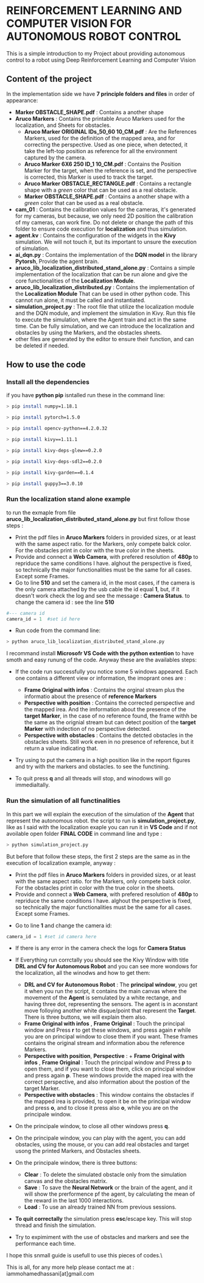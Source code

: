 

# REINFORCEMENT LEARNING AND COMPUTER VISION FOR AUTONOMOUS ROBOT CONTROL

This is a simple introduction to my Project about providing autonomous control to a robot using Deep Reinforcement Learning and Computer Vision

## Content of the project

In the implementation side we have **7 principle folders and files** in order of appearance:


- **Marker OBSTACLE_SHAPE.pdf** : Contains a another shape
- **Aruco Markers** : Contains the printable Aruco Markers used for the localization, and Sheets for obstacles.
  - **Aruco Marker ORIGINAL IDs_50_60 10_CM.pdf** : Are the References Markers, used for the definition of the mapped area, and for correcting the perspective. Used as one piece, when detected, it take the left-top position as reference for all the environment captured by the camera.
  - **Aruco Marker 6X6 250 ID_1 10_CM.pdf** : Contains the Position Marker for the target, when the reference is set, and the perspective is corrected, this Marker is used to track the target.
  - **Aruco Marker OBSTACLE_RECTANGLE.pdf** : Contains a rectangle shape with a *green* color that can be used as a real obstacle.
  -  **Marker OBSTACLE_SHAPE.pdf** : Contains a another shape with a *green* color that can be used as a real obstacle.
- **cam_01** : Contains the calibration values for the cameras, it's generated for my cameras, but because, we only need 2D position the calibration of my cameras, can work fine. Do not delete or change the path  of this folder to ensure code execution for **localization** and thus simulation.
- **agent.kv** : Contains the configuration of the widgets in the **Kivy** simulation. We will not touch it, but its important to unsure the execution of simulation.
- **ai_dqn.py** : Contains the implementation of the **DQN model** in the library **Pytorsh**, Provide the agent brain.
- **aruco_lib_localization_distributed_stand_alone.py** : Contains a simple implementation of the localization that can be run alone and give the core functionalities of the **Localization Module**.
- **aruco_lib_localization_distributed.py** : Contains the implementation of the **Localization Module** That can be used in other python code. This cannot run alone, it must be called and instantiated.
- **simulation_project.py** : The root file that utilize the localization module and the DQN module, and implement the simulation in Kivy. Run this file to execute the simulation, where the Agent train and act in the same time. Can be fully simulation, and we can introduce the localization and obstacles by using the Markers, and the obstacles sheets.
- other files are generated by the editor to ensure their function, and can be deleted if needed.




## How to use the code

### Install all the dependencies

if you have **python pip** isntalled run these in the command line:

```bash
> pip install numpy=1.18.1

> pip install pytorch=1.5.0

> pip install opencv-python==4.2.0.32

> pip install kivy==1.11.1

> pip install kivy-deps-glew==0.2.0

> pip install kivy-deps-sdl2==0.2.0

> pip install kivy-garden==0.1.4

> pip install guppy3==3.0.10

```

### Run the localization stand alone example



to run the exmaple from file **aruco_lib_localization_distributed_stand_alone.py**  but first follow those steps :

- Print the pdf files in **Aruco Markers** folders in provided sizes, or at least with the same aspect ratio. for the Markers, only compete balck color. For the obstacles print in color with the  true color in the sheets.
- Provide and connect a **Web Camera**, with prefered resolution of **480p** to repriduce the same conditions I have. alghout the perspective is fixed, so technically the major functionalities must be the same for all cases. Except some Frames.
- Go to line **510** and set the camera id, in the most cases, if the camera is the only camera attached by the usb cable the id equal **1**, but, if it doesn't work check the log and see the message : **Camera Status**. to change the camera id : see the line **510**

```python
#--- camera id
camera_id = 1  #set id here

```
- Run code from the command line:
```bash
> python aruco_lib_localization_distributed_stand_alone.py
```
I recommand install **Microsofr VS Code with the python extention** to have smoth and easy runung of the code. 
Anyway these are the availables steps:

* If the code run successfully you notice some 5 windows appeared. Each one contains a different view or information, the imoprant ones are :

  + **Frame Original with infos** : Contains the orginal stream plus the informatio about the presence of  **reference Markers**
  + **Perspective with position** : Contains the corrected perspective and the mapped irea. And the imformation about the presence of the **target Marker**, in the case of no reference found, the frame withh be the same as the orignial stream but can detect position of the **target Marker** with indection of no perspective detected.
  + **Perspective with obstacles** : Contains the detcted obstacles in the obstacles sheets. Still work even in no presence of reference, but it return a value indicating that.
* Try using to put the camera in a high position like in the report figures and try with the markers and obstacles. to see the functining.
* To quit press **q** and all threads will stop, and winodows will go immedialtally.


### Run the simulation of all functinalities

In this part we will explain the execution of the simulation of the **Agent** that represent the autonomous robot. the script to run is **simulation_project.py**, like as I said with the localization exaple you can run it in **VS Code** and if not avoilable open folder **FINAL CODE** in command line and  type :

```bash
> python simulation_project.py

```
But before that follow these steps, the first 2 steps are the same as in the execution of localization example, anyway :

* Print the pdf files in **Aruco Markers** folders in provided sizes, or at least with the same aspect ratio. for the Markers, only compete balck color. For the obstacles print in color with the  true color in the sheets.
* Provide and connect a **Web Camera**, with prefered resolution of **480p** to repriduce the same conditions I have. alghout the perspective is fixed, so technically the major functionalities must be the same for all cases. Except some Frames.
- Go to line **1** and change the camera id:

```python 
camera_id = 1 #set id camera here

```
* If there is any error in the camera check the logs for **Camera Status** 
* If Everything run corrctally you should see the Kivy Window with title **DRL and CV for Autonomous Robot** and you can see more wondows for the localization, all the winodws and how to get them:

  + **DRL and CV for Autonomous Robot** : The **principal window**, you get it when you run the script, it contains the main canvas where the movement of the **Agent** is semulated by a white rectange, and having three dot, representing the sensors. The agent is in aconstant move folloying another white disque/point that represent the **Target**. There is three buttons, we will explain them also.
  + **Frame Original with infos** , **Frame Original** : Touch the principal window and Press **r** to get these windows, and press again **r** while you are on principal window to close them if you want. These frames contains the original stream and information abou the reference Markers.
  + **Perspective with position**, **Perspective** :   + **Frame Original with infos** , **Frame Original** : Touch the principal window and Press **p** to open them, and if you want to close them, click on principal window and press again **p**. These windows provide the maped irea with the correct perspective, and also information about the postion of the target Marker.
  + **Perspective with obstacles** : This window contains the obstacles if the mapped irea is provided, to open it be on the principal window and press **o**, and to close it press also **o**, while you are on the principale window.
  
* On the principale window, to close all other windows press **q**.

* On the principale window, you can play with the agent, you can add obstacles, using the mouse, or you can add real obstacles and target usong the printed Markers, and Obstacles sheets.
* On the principale window, there is three buttons:

  + **Clear** : To delete the simulated obstacle only from the simulation canvas and the obstacles matrix.
  + **Save** : To save the **Neural Network** or the brain of the agent, and it will show the prerformence pf the agent, by calculating the mean of the reward in the last 1000 interactions.
  + **Load** : To use an already trained NN from previous sessions.

* **To quit correctally** the simulation press **esc**/escape key. This will stop thread and finish the simulation.

* Try to expimiment with the use of obstacles and markers and see the performance each time.

I hope this snmall guide is usefull to use this pieces of codes.\ 

This is all, for any more help please contact me at : iammohamedhassani[at]gmail.com
  

